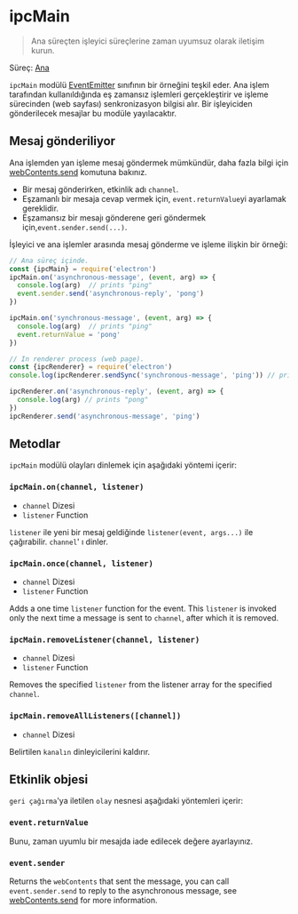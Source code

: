 # ipcMain

> Ana süreçten işleyici süreçlerine zaman uyumsuz olarak iletişim kurun.

Süreç: [Ana](../glossary.md#main-process)

`ipcMain` modülü [EventEmitter](https://nodejs.org/api/events.html#events_class_eventemitter) sınıfının bir örneğini teşkil eder. Ana işlem tarafından kullanıldığında eş zamansız işlemleri gerçekleştirir ve işleme sürecinden (web sayfası) senkronizasyon bilgisi alır. Bir işleyiciden gönderilecek mesajlar bu modüle yayılacaktır.

## Mesaj gönderiliyor

Ana işlemden yan işleme mesaj göndermek mümkündür, daha fazla bilgi için [webContents.send](web-contents.md#webcontentssendchannel-arg1-arg2-) komutuna bakınız.

* Bir mesaj gönderirken, etkinlik adı `channel`.
* Eşzamanlı bir mesaja cevap vermek için, `event.returnValue`yi ayarlamak gereklidir.
* Eşzamansız bir mesajı gönderene geri göndermek için,`event.sender.send(...)`.

İşleyici ve ana işlemler arasında mesaj gönderme ve işleme ilişkin bir örneği:

```javascript
// Ana süreç içinde.
const {ipcMain} = require('electron')
ipcMain.on('asynchronous-message', (event, arg) => {
  console.log(arg)  // prints "ping"
  event.sender.send('asynchronous-reply', 'pong')
})

ipcMain.on('synchronous-message', (event, arg) => {
  console.log(arg)  // prints "ping"
  event.returnValue = 'pong'
})
```

```javascript
// In renderer process (web page).
const {ipcRenderer} = require('electron')
console.log(ipcRenderer.sendSync('synchronous-message', 'ping')) // prints "pong"

ipcRenderer.on('asynchronous-reply', (event, arg) => {
  console.log(arg) // prints "pong"
})
ipcRenderer.send('asynchronous-message', 'ping')
```

## Metodlar

`ipcMain` modülü olayları dinlemek için aşağıdaki yöntemi içerir:

### `ipcMain.on(channel, listener)`

* `channel` Dizesi
* `listener` Function

`listener` ile yeni bir mesaj geldiğinde `listener(event, args...)` ile çağırabilir. `channel`' ı dinler.

### `ipcMain.once(channel, listener)`

* `channel` Dizesi
* `listener` Function

Adds a one time `listener` function for the event. This `listener` is invoked only the next time a message is sent to `channel`, after which it is removed.

### `ipcMain.removeListener(channel, listener)`

* `channel` Dizesi
* `listener` Function

Removes the specified `listener` from the listener array for the specified `channel`.

### `ipcMain.removeAllListeners([channel])`

* `channel` Dizesi

Belirtilen `kanalın` dinleyicilerini kaldırır.

## Etkinlik objesi

`geri çağırma`'ya iletilen `olay` nesnesi aşağıdaki yöntemleri içerir:

### `event.returnValue`

Bunu, zaman uyumlu bir mesajda iade edilecek değere ayarlayınız.

### `event.sender`

Returns the `webContents` that sent the message, you can call `event.sender.send` to reply to the asynchronous message, see [webContents.send](web-contents.md#webcontentssendchannel-arg1-arg2-) for more information.